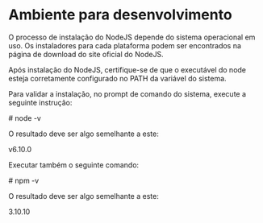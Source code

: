 # Ambiente para desenvolvimento

O processo de instalação do NodeJS depende do sistema operacional em uso. Os instaladores para cada plataforma podem ser encontrados na página de download do site oficial do NodeJS. 

Após instalação do NodeJS, certifique-se de que o executável do node esteja corretamente configurado no PATH da variável do sistema.

Para validar a instalação, no prompt de comando do sistema, execute a seguinte instrução:

\# node -v

O resultado deve ser algo semelhante a este:

v6.10.0

Executar também o seguinte comando:

\# npm -v

O resultado deve ser algo semelhante a este:

3.10.10




